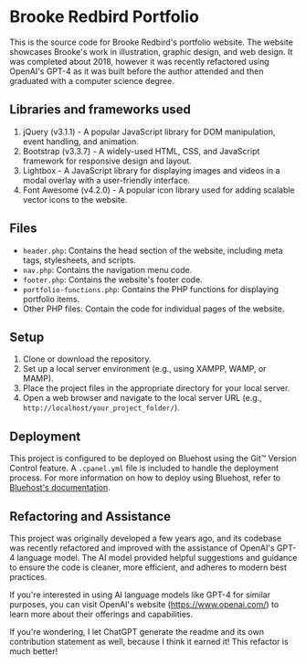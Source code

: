 # Brooke Redbird Portfolio

This is the source code for Brooke Redbird's portfolio website. The website showcases Brooke's work in illustration, graphic design, and web design. It was completed about 2018, however it was recently refactored using OpenAI's GPT-4 as it was built before the author attended and then graduated with a computer science degree.

## Libraries and frameworks used

1. jQuery (v3.1.1) - A popular JavaScript library for DOM manipulation, event handling, and animation.
2. Bootstrap (v3.3.7) - A widely-used HTML, CSS, and JavaScript framework for responsive design and layout.
3. Lightbox - A JavaScript library for displaying images and videos in a modal overlay with a user-friendly interface.
4. Font Awesome (v4.2.0) - A popular icon library used for adding scalable vector icons to the website.

## Files

- `header.php`: Contains the head section of the website, including meta tags, stylesheets, and scripts.
- `nav.php`: Contains the navigation menu code.
- `footer.php`: Contains the website's footer code.
- `portfolio-functions.php`: Contains the PHP functions for displaying portfolio items.
- Other PHP files: Contain the code for individual pages of the website.

## Setup

1. Clone or download the repository.
2. Set up a local server environment (e.g., using XAMPP, WAMP, or MAMP).
3. Place the project files in the appropriate directory for your local server.
4. Open a web browser and navigate to the local server URL (e.g., `http://localhost/your_project_folder/`).

## Deployment

This project is configured to be deployed on Bluehost using the Git™ Version Control feature. A `.cpanel.yml` file is included to handle the deployment process. For more information on how to deploy using Bluehost, refer to [Bluehost's documentation](https://www.bluehost.com/help/article/git-deployment).



## Refactoring and Assistance

This project was originally developed a few years ago, and its codebase was recently refactored and improved with the assistance of OpenAI's GPT-4 language model. The AI model provided helpful suggestions and guidance to ensure the code is cleaner, more efficient, and adheres to modern best practices.

If you're interested in using AI language models like GPT-4 for similar purposes, you can visit OpenAI's website (https://www.openai.com/) to learn more about their offerings and capabilities.


If you're wondering, I let ChatGPT generate the readme and its own contribution statement as well, because I think it earned it! This refactor is much better!